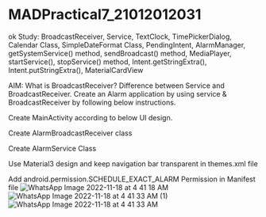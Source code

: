 # MADPractical7_21012012031
ok
Study: BroadcastReceiver, Service, TextClock, TimePickerDialog, Calendar Class, SimpleDateFormat Class, PendingIntent, AlarmManager, getSystemService() method, sendBroadcast() method, MediaPlayer, startService(), stopService() method, Intent.getStringExtra(), Intent.putStringExtra(), MaterialCardView

AIM: What is BroadcastReceiver? Difference between Service and BroadcastReceiver. Create an Alarm application by using service & BroadcastReceiver by following below instructions.

Create MainActivity according to below UI design.

Create AlarmBroadcastReceiver class

Create AlarmService Class

Use Material3 design and keep navigation bar transparent in themes.xml file

Add android.permission.SCHEDULE_EXACT_ALARM Permission in Manifest file
![WhatsApp Image 2022-11-18 at 4 41 18 AM](https://user-images.githubusercontent.com/110801380/202581769-65bcb261-89e2-47d4-b72c-794dc7119cbb.jpeg)
![WhatsApp Image 2022-11-18 at 4 41 33 AM (1)](https://user-images.githubusercontent.com/110801380/202581803-60c75020-3dec-499e-ae5c-e9d751a2c164.jpeg)
![WhatsApp Image 2022-11-18 at 4 41 33 AM](https://user-images.githubusercontent.com/110801380/202581810-f2917e48-60bd-40f8-8a68-fa097443c342.jpeg)
